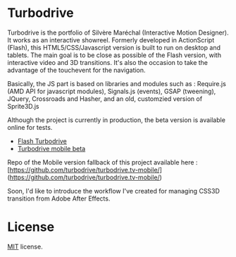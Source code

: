 Turbodrive
==========
Turbodrive is the portfolio of Silvère Maréchal (Interactive Motion Designer). It works as an interactive showreel.
Formerly developed in ActionScript (Flash), this HTML5/CSS/Javascript version is built to run on desktop and tablets. The main goal is to be close as possible of the Flash version, with interactive video and 3D transitions. It's also the occasion to take the advantage of the touchevent for the navigation.

Basically, the JS part is based on libraries and modules such as : Require.js (AMD API for javascript modules), Signals.js (events), GSAP (tweening), JQuery, Crossroads and Hasher, and an old, customzied version of Sprite3D.js

Although the project is currently in production, the beta version is available online for tests.

* [Flash Turbodrive](http://www.turbodrive.tv)
* [Turbodrive mobile beta](http://m.turbodrive.tv)


Repo of the Mobile version fallback of this project available here : [https://github.com/turbodrive/turbodrive.tv-mobile/] (https://github.com/turbodrive/turbodrive.tv-mobile/)

Soon, I'd like to introduce the workflow I've created for managing CSS3D transition from Adobe After Effects.


License
=======

[MIT](http://en.wikipedia.org/wiki/MIT_License) license.
